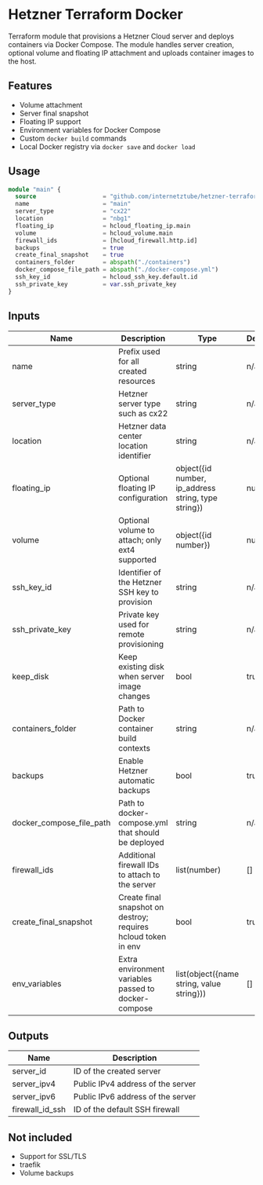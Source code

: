 # Hetzner Terraform Docker

Terraform module that provisions a Hetzner Cloud server and deploys
containers via Docker Compose. The module handles server creation,
optional volume and floating IP attachment and uploads container images
to the host.

## Features
- Volume attachment
- Server final snapshot
- Floating IP support
- Environment variables for Docker Compose
- Custom `docker build` commands
- Local Docker registry via `docker save` and `docker load`

## Usage

```terraform
module "main" {
  source                   = "github.com/internetztube/hetzner-terraform-docker/modules/default"
  name                     = "main"
  server_type              = "cx22"
  location                 = "nbg1"
  floating_ip              = hcloud_floating_ip.main
  volume                   = hcloud_volume.main
  firewall_ids             = [hcloud_firewall.http.id]
  backups                  = true
  create_final_snapshot    = true
  containers_folder        = abspath("./containers")
  docker_compose_file_path = abspath("./docker-compose.yml")
  ssh_key_id               = hcloud_ssh_key.default.id
  ssh_private_key          = var.ssh_private_key
}
```

## Inputs

| Name | Description | Type | Default | Required |
|------|-------------|------|---------|:--------:|
| name | Prefix used for all created resources | string | n/a | yes |
| server_type | Hetzner server type such as cx22 | string | n/a | yes |
| location | Hetzner data center location identifier | string | n/a | yes |
| floating_ip | Optional floating IP configuration | object({id number, ip_address string, type string}) | null | no |
| volume | Optional volume to attach; only ext4 supported | object({id number}) | null | no |
| ssh_key_id | Identifier of the Hetzner SSH key to provision | string | n/a | yes |
| ssh_private_key | Private key used for remote provisioning | string | n/a | yes |
| keep_disk | Keep existing disk when server image changes | bool | true | no |
| containers_folder | Path to Docker container build contexts | string | n/a | yes |
| backups | Enable Hetzner automatic backups | bool | true | no |
| docker_compose_file_path | Path to docker-compose.yml that should be deployed | string | n/a | yes |
| firewall_ids | Additional firewall IDs to attach to the server | list(number) | [] | no |
| create_final_snapshot | Create final snapshot on destroy; requires hcloud token in env | bool | true | no |
| env_variables | Extra environment variables passed to docker-compose | list(object({name string, value string})) | [] | no |

## Outputs

| Name | Description |
|------|-------------|
| server_id | ID of the created server |
| server_ipv4 | Public IPv4 address of the server |
| server_ipv6 | Public IPv6 address of the server |
| firewall_id_ssh | ID of the default SSH firewall |

## Not included
- Support for SSL/TLS
- traefik
- Volume backups

